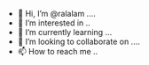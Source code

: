 - 👋 Hi, I’m @ralalam ....
- 👀 I’m interested in ..
- 🌱 I’m currently learning ...
- 💞️ I’m looking to collaborate on ....
- 📫 How to reach me ..

<!---
ralalam/ralalam is a ✨ special ✨ repository because its `README.md` (this file) appears on your GitHub profile.
You can click the Preview link to take a look at your changes.
--->
